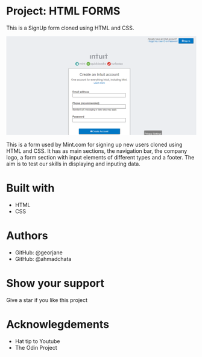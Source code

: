 # Project: HTML FORMS
This is a SignUp form cloned using HTML and CSS.

<img src="images/screenshot.png" alt="SignUp Screenshot">

This is a form used by Mint.com for signing up new users cloned using HTML and CSS. It has as main sections, the navigation bar, the company logo, a form section with input elements of different types and a footer.
The aim is to test our skills in displaying and inputing data.

# Built with
<ul>
<li>HTML</li>
<li>CSS</li>
</ul>

# Authors
<ul>
<li>GitHub: @georjane</li>
<li>GitHub: @ahmadchata</li>
</ul>

# Show your support
Give a star if you like this project

# Acknowlegdements
<ul>
<li>Hat tip to Youtube</li>
<li>The Odin Project</li>
</ul>